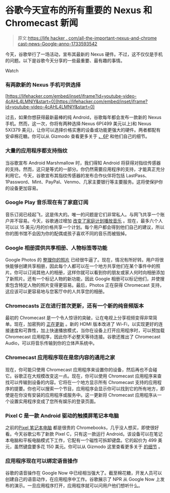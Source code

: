# 谷歌今天宣布的所有重要的 Nexus 和 Chromecast 新闻

> 原文:[https://life hacker . com/all-the-important-nexus-and-chrome cast-news-Google-anno-1733593542](https://lifehacker.com/all-the-important-nexus-and-chromecast-news-google-anno-1733593542)

今天，谷歌举行了一场活动，宣布其最新的 Nexus 硬件。不过，这不仅仅是手机的问题。以下是谷歌今天分享的一些最重要、最有趣的事情。

Watch

### 有两款新的 Nexus 手机可供选择

 [https://lifehacker.com/embed/inset/iframe?id=youtube-video-4cAHL4LMNlY&start=0](https://lifehacker.com/embed/inset/iframe?id=youtube-video-4cAHL4LMNlY&start=0) 

过去，如果你想获得最新最棒的纯 Android，谷歌每年都会发布一款新的 Nexus 手机。然而，这一次，你将有两种选择:Nexus 6P(499 美元以上)和 Nexus 5X(379 美元)，让你可以选择价格实惠的设备或功能更强大的硬件。两者都配有安卓棉花糖。你可以从 Gizmodo 查看更多关于 [、6P](https://gizmodo.com/nexus-6p-googles-giant-phone-reinvents-itself-in-a-clo-1733577391) 和他们自己的细节。

### 大量的应用程序都支持指纹

当谷歌宣布 Android Marshmallow 时，我们得知 Android 将获得对指纹传感器的支持。然而，这只是等式的一部分。你仍然需要应用程序的支持，才能真正充分利用它。今天，谷歌宣布其指纹传感器的发布合作伙伴将包括 LastPass、1Password、Mint、PayPal、Venmo、几家主要银行等主要服务。这将使保护你的设备更加容易。

### Google Play 音乐现在有了家庭订阅

音乐订阅已经起飞，这是伟大的。唯一的问题是它们非常私人。与网飞共享一个账户并不容易。今天，谷歌通过增加 [改变了家庭计划播放音乐](https://gizmodo.com/googles-new-family-plan-for-music-is-a-damn-good-deal-1733584753) 。现在，最多六个人可以以 15 美元/月的价格共享一个计划。每个用户都会得到他们自己的建议，所以你的图书馆不会因为你的配偶或孩子喜欢不同的音乐而被毁掉。

### Google 相册提供共享相册、人物标签等功能

Google Photos 的 [整理你的照片](http://lifehacker.com/how-the-new-google-photos-makes-your-picture-library-aw-1708189976#_ga=1.55597934.431406394.1415821409) 已经很牛逼了。现在，情况有所好转。用户将很快能够创建共享相册，因此每个人都可以在一个地方共享他们在某个事件中的照片。你可以订阅其他人的相册，这样你就可以看到你的朋友或家人何时向相册添加了新照片。还有一个标记人物的新功能，因此 Google 相册可以标记他们，并使搜索包含特定人物的照片变得更容易。最后，Photos 正在获得 Chromecast 支持，这应该可以更容易地与您客厅中的人共享您的相册。

### Chromecasts 正在进行首次更新，还有一个新的纯音频版本

最初的 Chromecast 是一个令人惊讶的突破，让在电视上分享视频变得非常简单。现在，加密狗的 [正在更新](https://gizmodo.com/everything-you-need-to-know-about-the-two-new-chromecas-1733452414) 。新的 HDMI 版本改进了 Wi-Fi，以实现更好的连接速度和可靠性，加上快速播放模式，当你在设备上打开应用程序时，可以预加载 Chromecast 应用程序，因此你不必整天等待连接。谷歌还推出了 Chromecast Audio，可以将音乐传输到你的立体声系统中。

### Chromecast 应用程序现在是您内容的通用之家

现在，你可能只使用 Chromecast 应用程序来设置你的设备，然后再也不会碰它。谷歌正在大规模改变这一点。现在，你可以使用 Chromecast 应用程序来查找可以传输到设备的内容。它将在一个地方显示所有 Chromecast 支持的应用程序的提要。你也可以搜索一个节目，应用程序会显示你可以找到它的所有地方，即使是在你没有安装的应用程序或服务中。这一更新将 Chromecast 应用程序从一个设置实用程序变成了您所有娱乐的登录页面。

### Pixel C 是一款 Android 驱动的触摸屏笔记本电脑

之前的[Pixel 笔记本电脑](http://gizmodo.com/googles-new-chromebook-pixel-dangerously-close-to-buya-1690797754) 都是很贵的 Chromebooks，几乎没人想买，即使很好看。今天谷歌公布了新款 Pixel C，只有这一款运行 Android。该设备可以在笔记本电脑和平板电脑模式下工作，它配有一个磁性可拆卸键盘。它的起价为 499 美元，虽然键盘要多花 150 美元。你可以从 Gizmodo 这里查看更多关于 [的细节](http://gizmodo.com/the-new-android-running-pixel-c-is-a-laptop-tablet-comb-1733559705) 。

### 应用程序现在可以绑定语音操作

谷歌的语音操作在 Google Now 中已经相当强大了。截至棉花糖，开发人员可以创建自己的语音动作，在应用程序中工作。谷歌展示了 NPR 从 Google Now 上发布的演示。一旦应用程序打开，应用程序就可以问用户他们想听什么。